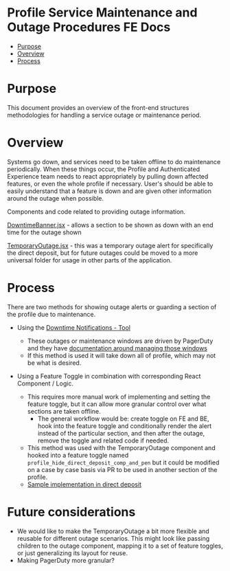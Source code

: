 # Profile Service Maintenance and Outage Procedures FE Docs

- [Purpose](#purpose)
- [Overview](#overview)
- [Process](#process)


# Purpose
This document provides an overview of the front-end structures methodologies for handling a service outage or maintenance period.

# Overview
Systems go down, and services need to be taken offline to do maintenance periodically. When these things occur, the Profile and Authenticated Experience team needs to react appropriately by pulling down affected features, or even the whole profile if necessary. User's should be able to easily understand that a feature is down and are given other information around the outage when possible.

Components and code related to providing outage information.

[DowntimeBanner.jsx](https://github.com/department-of-veterans-affairs/vets-website/blob/main/src/applications/personalization/profile/components/alerts/DowntimeBanner.jsx) - allows a section to be shown as down with an end time for the outage shown

[TemporaryOutage.jsx](https://github.com/department-of-veterans-affairs/vets-website/blob/main/src/applications/personalization/profile/components/direct-deposit/alerts/TemporaryOutage.jsx) - this was a temporary outage alert for specifically the direct deposit, but for future outages could be moved to a more universal folder for usage in other parts of the application.

# Process

There are two methods for showing outage alerts or guarding a section of the profile due to maintenance.

- Using the [Downtime Notifications - Tool](https://department-of-veterans-affairs.github.io/veteran-facing-services-tools/platform/tools/downtime-notifications)
	- These outages or maintenance windows are driven by PagerDuty and they have [documentation around managing those windows](https://support.pagerduty.com/docs/maintenance-windows)
	- If this method is used it will take down all of profile, which may not be what is desired.

- Using a Feature Toggle in combination with corresponding React Component / Logic.
	- This requires more manual work of implementing and setting the feature toggle, but it can allow more granular control over what sections are taken offline.
		- The general workflow would be: create toggle on FE and BE, hook into the feature toggle and conditionally render the alert instead of the particular section, and then after the outage, remove the toggle and related code if needed.
	- This method was used with the TemporaryOutage component and hooked into a feature toggle named `profile_hide_direct_deposit_comp_and_pen` but it could be modified on a case by case basis via PR to be used in another section of the profile.
	- [Sample implementation in direct deposit](https://github.com/department-of-veterans-affairs/vets-website/blob/main/src/applications/personalization/profile/components/direct-deposit/DirectDeposit.jsx) 


# Future considerations

- We would like to make the TemporaryOutage a bit more flexible and reusable for different outage scenarios. This might look like passing children to the outage component, mapping it to a set of feature toggles, or just generalizing its layout for reuse.
- Making PagerDuty more granular?
